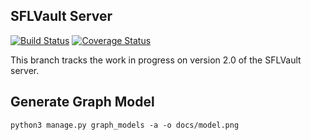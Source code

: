 ## SFLVault Server

[![Build Status](https://travis-ci.org/savoirfairelinux/sflvault-server.svg?branch=v2)](https://travis-ci.org/savoirfairelinux/sflvault-server)
[![Coverage Status](https://coveralls.io/repos/github/savoirfairelinux/sflvault-server/badge.svg)](https://coveralls.io/github/savoirfairelinux/sflvault-server)

This branch tracks the work in progress on version 2.0 of the SFLVault server.


## Generate Graph Model

```python3 manage.py graph_models -a -o docs/model.png```
